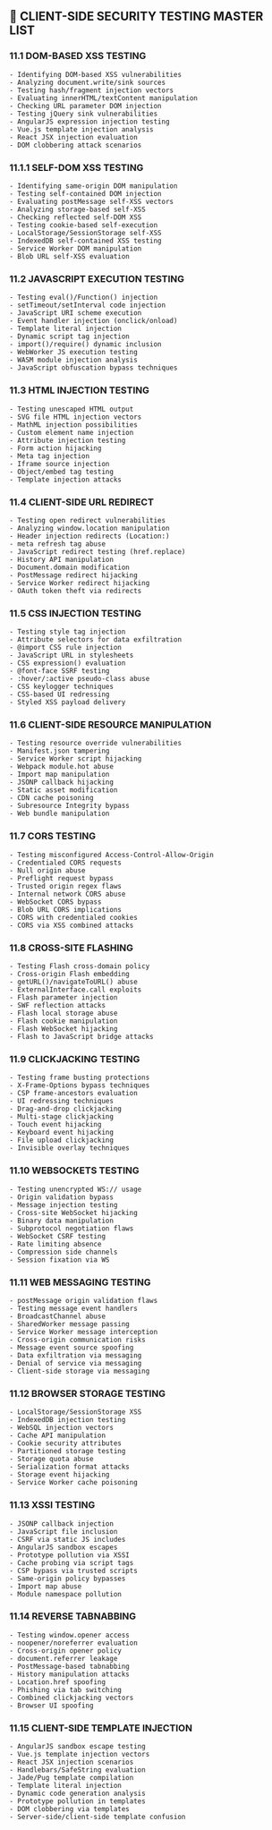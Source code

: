 
## 🎯 CLIENT-SIDE SECURITY TESTING MASTER LIST

### 11.1 DOM-BASED XSS TESTING
    - Identifying DOM-based XSS vulnerabilities
    - Analyzing document.write/sink sources
    - Testing hash/fragment injection vectors
    - Evaluating innerHTML/textContent manipulation
    - Checking URL parameter DOM injection
    - Testing jQuery sink vulnerabilities
    - AngularJS expression injection testing
    - Vue.js template injection analysis
    - React JSX injection evaluation
    - DOM clobbering attack scenarios

### 11.1.1 SELF-DOM XSS TESTING
    - Identifying same-origin DOM manipulation
    - Testing self-contained DOM injection
    - Evaluating postMessage self-XSS vectors
    - Analyzing storage-based self-XSS
    - Checking reflected self-DOM XSS
    - Testing cookie-based self-execution
    - LocalStorage/SessionStorage self-XSS
    - IndexedDB self-contained XSS testing
    - Service Worker DOM manipulation
    - Blob URL self-XSS evaluation

### 11.2 JAVASCRIPT EXECUTION TESTING
    - Testing eval()/Function() injection
    - setTimeout/setInterval code injection
    - JavaScript URI scheme execution
    - Event handler injection (onclick/onload)
    - Template literal injection
    - Dynamic script tag injection
    - import()/require() dynamic inclusion
    - WebWorker JS execution testing
    - WASM module injection analysis
    - JavaScript obfuscation bypass techniques

### 11.3 HTML INJECTION TESTING
    - Testing unescaped HTML output
    - SVG file HTML injection vectors
    - MathML injection possibilities
    - Custom element name injection
    - Attribute injection testing
    - Form action hijacking
    - Meta tag injection
    - Iframe source injection
    - Object/embed tag testing
    - Template injection attacks

### 11.4 CLIENT-SIDE URL REDIRECT
    - Testing open redirect vulnerabilities
    - Analyzing window.location manipulation
    - Header injection redirects (Location:)
    - meta refresh tag abuse
    - JavaScript redirect testing (href.replace)
    - History API manipulation
    - Document.domain modification
    - PostMessage redirect hijacking
    - Service Worker redirect hijacking
    - OAuth token theft via redirects

### 11.5 CSS INJECTION TESTING
    - Testing style tag injection
    - Attribute selectors for data exfiltration
    - @import CSS rule injection
    - JavaScript URL in stylesheets
    - CSS expression() evaluation
    - @font-face SSRF testing
    - :hover/:active pseudo-class abuse
    - CSS keylogger techniques
    - CSS-based UI redressing
    - Styled XSS payload delivery

### 11.6 CLIENT-SIDE RESOURCE MANIPULATION
    - Testing resource override vulnerabilities
    - Manifest.json tampering
    - Service Worker script hijacking
    - Webpack module.hot abuse
    - Import map manipulation
    - JSONP callback hijacking
    - Static asset modification
    - CDN cache poisoning
    - Subresource Integrity bypass
    - Web bundle manipulation

### 11.7 CORS TESTING
    - Testing misconfigured Access-Control-Allow-Origin
    - Credentialed CORS requests
    - Null origin abuse
    - Preflight request bypass
    - Trusted origin regex flaws
    - Internal network CORS abuse
    - WebSocket CORS bypass
    - Blob URL CORS implications
    - CORS with credentialed cookies
    - CORS via XSS combined attacks

### 11.8 CROSS-SITE FLASHING
    - Testing Flash cross-domain policy
    - Cross-origin Flash embedding
    - getURL()/navigateToURL() abuse
    - ExternalInterface.call exploits
    - Flash parameter injection
    - SWF reflection attacks
    - Flash local storage abuse
    - Flash cookie manipulation
    - Flash WebSocket hijacking
    - Flash to JavaScript bridge attacks

### 11.9 CLICKJACKING TESTING
    - Testing frame busting protections
    - X-Frame-Options bypass techniques
    - CSP frame-ancestors evaluation
    - UI redressing techniques
    - Drag-and-drop clickjacking
    - Multi-stage clickjacking
    - Touch event hijacking
    - Keyboard event hijacking
    - File upload clickjacking
    - Invisible overlay techniques

### 11.10 WEBSOCKETS TESTING
    - Testing unencrypted WS:// usage
    - Origin validation bypass
    - Message injection testing
    - Cross-site WebSocket hijacking
    - Binary data manipulation
    - Subprotocol negotiation flaws
    - WebSocket CSRF testing
    - Rate limiting absence
    - Compression side channels
    - Session fixation via WS

### 11.11 WEB MESSAGING TESTING
    - postMessage origin validation flaws
    - Testing message event handlers
    - BroadcastChannel abuse
    - SharedWorker message passing
    - Service Worker message interception
    - Cross-origin communication risks
    - Message event source spoofing
    - Data exfiltration via messaging
    - Denial of service via messaging
    - Client-side storage via messaging

### 11.12 BROWSER STORAGE TESTING
    - LocalStorage/SessionStorage XSS
    - IndexedDB injection testing
    - WebSQL injection vectors
    - Cache API manipulation
    - Cookie security attributes
    - Partitioned storage testing
    - Storage quota abuse
    - Serialization format attacks
    - Storage event hijacking
    - Service Worker cache poisoning

### 11.13 XSSI TESTING
    - JSONP callback injection
    - JavaScript file inclusion
    - CSRF via static JS includes
    - AngularJS sandbox escapes
    - Prototype pollution via XSSI
    - Cache probing via script tags
    - CSP bypass via trusted scripts
    - Same-origin policy bypasses
    - Import map abuse
    - Module namespace pollution

### 11.14 REVERSE TABNABBING
    - Testing window.opener access
    - noopener/noreferrer evaluation
    - Cross-origin opener policy
    - document.referrer leakage
    - PostMessage-based tabnabbing
    - History manipulation attacks
    - Location.href spoofing
    - Phishing via tab switching
    - Combined clickjacking vectors
    - Browser UI spoofing

### 11.15 CLIENT-SIDE TEMPLATE INJECTION
    - AngularJS sandbox escape testing
    - Vue.js template injection vectors
    - React JSX injection scenarios
    - Handlebars/SafeString evaluation
    - Jade/Pug template compilation
    - Template literal injection
    - Dynamic code generation analysis
    - Prototype pollution in templates
    - DOM clobbering via templates
    - Server-side/client-side template confusion
